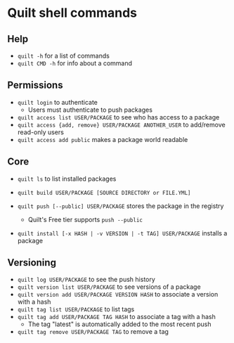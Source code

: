 # Quilt shell commands

## Help
* `quilt -h` for a list of commands
* `quilt CMD -h` for info about a command

## Permissions
* `quilt login` to authenticate
  * Users must authenticate to push packages
* `quilt access list USER/PACKAGE` to see who has access to a package
* `quilt access {add, remove} USER/PACKAGE ANOTHER_USER` to add/remove read-only users
* `quilt access add public` makes a package world readable


## Core
* `quilt ls` to list installed packages
* `quilt build USER/PACKAGE [SOURCE DIRECTORY or FILE.YML]`
* `quilt push [--public] USER/PACKAGE` stores the package in the registry
  * Quilt's Free tier supports `push --public`

* `quilt install [-x HASH | -v VERSION | -t TAG] USER/PACKAGE` installs a package

## Versioning
* `quilt log USER/PACKAGE` to see the push history
* `quilt version list USER/PACKAGE` to see versions of a package
* `quilt version add USER/PACKAGE VERSION HASH` to associate a version with a hash
* `quilt tag list USER/PACKAGE` to list tags
* `quilt tag add USER/PACKAGE TAG HASH` to associate a tag with a hash
  * The tag "latest" is automatically added to the most recent push
* `quilt tag remove USER/PACKAGE TAG` to remove a tag
